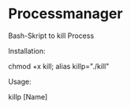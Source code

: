 Processmanager
==============

Bash-Skript to kill Process

Installation:

chmod +x kill; alias killp="./kill"

Usage:

killp [Name]
